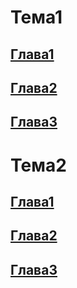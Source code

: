 # Тема1
## [Глава1](chapter11.html)
## [Глава2](chapter12.html)
## [Глава3](chapter13.html)
# Тема2
## [Глава1](chapter21.html)
## [Глава2](chapter22.html)
## [Глава3](chapter23.html)